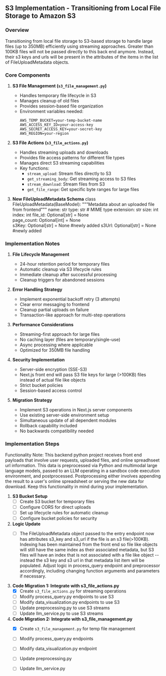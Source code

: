 ## S3 Implementation - Transitioning from Local File Storage to Amazon S3

### Overview
Transitioning from local file storage to S3-based storage to handle large files (up to 350MB) efficiently using streaming approaches.  Greater than 100KB files will not be passed directly to this back end anymore.  Instead, their s3 keys and urls will be present in the attributes of the items in the list of FileUploadMetadata objects.

### Core Components

1. **S3 File Management (`s3_file_management.py`)**
   - Handles temporary file lifecycle in S3
   - Manages cleanup of old files
   - Provides session-based file organization
   - Environment variables needed:
     ```
     AWS_TEMP_BUCKET=your-temp-bucket-name
     AWS_ACCESS_KEY_ID=your-access-key
     AWS_SECRET_ACCESS_KEY=your-secret-key
     AWS_REGION=your-region
     ```

2. **S3 File Actions (`s3_file_actions.py`)**
   - Handles streaming uploads and downloads
   - Provides file access patterns for different file types
   - Manages direct S3 streaming capabilities
   - Key functions:
     - `stream_upload`: Stream files directly to S3
     - `get_streaming_body`: Get streaming access to S3 files
     - `stream_download`: Stream files from S3
     - `get_file_range`: Get specific byte ranges for large files

3. **New FileUploadMetadata Schema**
        class FileUploadMetadata(BaseModel):
        """Metadata about an uploaded file from frontend"""
        name: str
        type: str  # MIME type
        extension: str
        size: int
        index: int
        file_id: Optional[str] = None  
        page_count: Optional[int] = None  
        s3Key: Optional[str] = None #newly added
        s3Url: Optional[str] = None #newly added

### Implementation Notes

1. **File Lifecycle Management**
   - 24-hour retention period for temporary files
   - Automatic cleanup via S3 lifecycle rules
   - Immediate cleanup after successful processing
   - Cleanup triggers for abandoned sessions

2. **Error Handling Strategy**
   - Implement exponential backoff retry (3 attempts)
   - Clear error messaging to frontend
   - Cleanup partial uploads on failure
   - Transaction-like approach for multi-step operations

3. **Performance Considerations**
   - Streaming-first approach for large files
   - No caching layer (files are temporary/single-use)
   - Async processing where applicable
   - Optimized for 350MB file handling

4. **Security Implementation**
   - Server-side encryption (SSE-S3)
   - Next.js front end will pass S3 file keys for large (>100KB) files instead of actual file like objects 
   - Strict bucket policies
   - Session-based access control

5. **Migration Strategy**
   - Implement S3 operations in Next.js server components
   - Use existing server-side environment setup
   - Simultaneous update of all dependent modules
   - Rollback capability included
   - No backwards compatibility needed


### Implementation Steps

Functionality Note: This backend python project receives front end payloads that involve user requests, uploaded files, and online spreadhseet url information.  This data is preprocessed via Python and multimodal large language models, passed to an LLM operating in a sandbox code execution environment, and postprocessed.  Postprocessing either involves appending the result to a user's online spreadsheet or serving the new data for download.  Keep this functionality in mind during your implementation. 

1. **S3 Bucket Setup**
   - [ ] Create S3 bucket for temporary files
   - [ ] Configure CORS for direct uploads
   - [ ] Set up lifecycle rules for automatic cleanup
   - [ ] Configure bucket policies for security

2. **Logic Update**
   - [ ] The FileUploadMetadata object passed to the entry endpoint now has attributes s3_key and s3_url if the file is an s3 file(>100KB).  Indexing has been maintained from the front end so file like objects will still have the same index as their associated metadata, but S3 files will have an index that is not associated with a file like object -- instead the s3 key and s3 url in that metadata list item will be populated.  Adjust logic in process_query endpoint and preprocessor accordingly, including changing function arguments and parameters if necessary.


3. **Code Migration 1: Integrate with s3_file_actions.py**
   - [x] Create `s3_file_actions.py` for streaming operations
   - [ ] Modify process_query.py endpoints to use S3
   - [ ] Modify data_visualization.py endpoints to use S3
   - [ ] Update preprocessing.py to use S3 streams
   - [ ] Update llm_service.py to use S3 streams

4. **Code Migration 2: Integrate with s3_file_management.py**
   - [x] Create `s3_file_management.py` for temp file management
   - [ ] Modify process_query.py endpoints 
   - [ ] Modify data_visualization.py endpoint
   - [ ] Update preprocessing.py 
   - [ ] Update llm_service.py 






